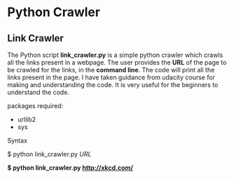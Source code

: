 Python Crawler
==============

Link Crawler
---------------------
The Python script **link_crawler.py** is a simple python crawler which crawls all the links present in a webpage. The user provides the **URL** of the page to be crawled for the links, in the **command line**. The code will print all the links present in the page.
I have taken guidance from udacity course for making and understanding the code. It is very useful for the beginners to understand the code.

packages required:

- urllib2
- sys

Syntax

$ python link_crawler.py *URL*

**$ python link_crawler.py http://xkcd.com/**
